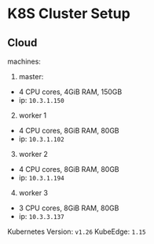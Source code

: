 # K8S Cluster Setup

## Cloud

machines:

1. master:
  - 4 CPU cores, 4GiB RAM, 150GB
  - ip: `10.3.1.150`
2. worker 1
  - 4 CPU cores, 8GiB RAM, 80GB
  - ip: `10.3.1.102`
3. worker 2
  - 4 CPU cores, 8GiB RAM, 80GB
  - ip: `10.3.1.194`
4. worker 3
  - 3 CPU cores, 8GiB RAM, 80GB
  - ip: `10.3.3.137`

Kubernetes Version: `v1.26`
KubeEdge: `1.15`
